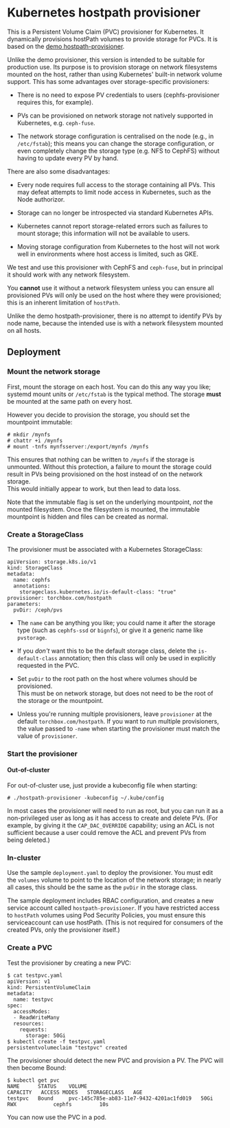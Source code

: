 Kubernetes hostpath provisioner
===============================

This is a Persistent Volume Claim (PVC) provisioner for Kubernetes.  It 
dynamically provisions hostPath volumes to provide storage for PVCs.  It is 
based on the
[demo hostpath-provisioner](https://github.com/kubernetes-incubator/external-storage/tree/master/docs/demo/hostpath-provisioner).

Unlike the demo provisioner, this version is intended to be suitable for 
production use.  Its purpose is to provision storage on network filesystems 
mounted on the host, rather than using Kubernetes' built-in network volume 
support.   This has some advantages over storage-specific provisioners:

* There is no need to expose PV credentials to users (cephfs-provisioner 
  requires this, for example).

* PVs can be provisioned on network storage not natively supported in 
  Kubernetes, e.g. `ceph-fuse`.

* The network storage configuration is centralised on the node (e.g., in 
  `/etc/fstab`); this means you can change the storage configuration, or even 
  completely change the storage type (e.g. NFS to CephFS) without having to 
  update every PV by hand.

There are also some disadvantages:

* Every node requires full access to the storage containing all PVs.  This may 
  defeat attempts to limit node access in Kubernetes, such as the Node 
  authorizor.

* Storage can no longer be introspected via standard Kubernetes APIs.

* Kubernetes cannot report storage-related errors such as failures to mount 
  storage; this information will not be available to users.

* Moving storage configuration from Kubernetes to the host will not work well 
  in environments where host access is limited, such as GKE.

We test and use this provisioner with CephFS and `ceph-fuse`, but in principal 
it should work with any network filesystem.  

You **cannot** use it without a network filesystem unless you can ensure all 
provisioned PVs will only be used on the host where they were provisioned; this 
is an inherent limitation of `hostPath`.

Unlike the demo hostpath-provisioner, there is no attempt to identify PVs by 
node name, because the intended use is with a network filesystem mounted on all 
hosts.

Deployment
----------

### Mount the network storage

First, mount the storage on each host.  You can do this any way you like; 
systemd mount units or `/etc/fstab` is the typical method.  The storage 
**must** be mounted at the same path on every host.

However you decide to provision the storage, you should set the mountpoint 
immutable:

```
# mkdir /mynfs
# chattr +i /mynfs
# mount -tnfs mynfsserver:/export/mynfs /mynfs
```

This ensures that nothing can be written to `/mynfs` if the storage is 
unmounted.  Without this protection, a failure to mount the storage could 
result in PVs being provisioned on the host instead of on the network storage.  
This would initially appear to work, but then lead to data loss.

Note that the immutable flag is set on the underlying mountpoint, *not* the
mounted filesystem.  Once the filesystem is mounted, the immutable mountpoint
is hidden and files can be created as normal.

### Create a StorageClass

The provisioner must be associated with a Kubernetes StorageClass:

```
apiVersion: storage.k8s.io/v1
kind: StorageClass
metadata:
  name: cephfs
  annotations:
    storageclass.kubernetes.io/is-default-class: "true"
provisioner: torchbox.com/hostpath
parameters:
  pvDir: /ceph/pvs
```

* The `name` can be anything you like; you could name it after the storage type 
  (such as `cephfs-ssd` or `bignfs`), or give it a generic name like 
  `pvstorage`.

* If you *don't* want this to be the default storage class, delete the 
  `is-default-class` annotation; then this class will only be used in 
  explicitly requested in the PVC.

* Set `pvDir` to the root path on the host where volumes should be provisioned.  
  This must be on network storage, but does not need to be the root of the 
  storage or the mountpoint.

* Unless you're running multiple provisioners, leave `provisioner` at the 
  default `torchbox.com/hostpath`.  If you want to run multiple provisioners, 
  the value passed to `-name` when starting the provisioner must match the 
  value of `provisioner`.

### Start the provisioner

#### Out-of-cluster

For out-of-cluster use, just provide a kubeconfig file when starting:

```
# ./hostpath-provisioner -kubeconfig ~/.kube/config
```

In most cases the provisioner will need to run as root, but you can run it as a 
non-privileged user as long as it has access to create and delete PVs.  (For 
example, by giving it the `CAP_DAC_OVERRIDE` capability; using an ACL is not 
sufficient because a user could remove the ACL and prevent PVs from being 
deleted.)

### In-cluster

Use the sample `deployment.yaml` to deploy the provisioner.  You must edit the
`volumes` volume to point to the location of the network storage; in nearly all
cases, this should be the same as the `pvDir` in the storage class.

The sample deployment includes RBAC configuration, and creates a new service
account called `hostpath-provisioner`.  If you have restricted access to
`hostPath` volumes using Pod Security Policies, you must ensure this
serviceaccount can use hostPath.  (This is not required for consumers of the
created PVs, only the provisioner itself.)

### Create a PVC

Test the provisioner by creating a new PVC:

```
$ cat testpvc.yaml
apiVersion: v1
kind: PersistentVolumeClaim
metadata:
  name: testpvc
spec:
  accessModes:
  - ReadWriteMany
  resources:
    requests:
      storage: 50Gi
$ kubectl create -f testpvc.yaml 
persistentvolumeclaim "testpvc" created
```

The provisioner should detect the new PVC and provision a PV.  The PVC will then become Bound:

```
$ kubectl get pvc               
NAME      STATUS    VOLUME                                     CAPACITY   ACCESS MODES   STORAGECLASS   AGE
testpvc   Bound     pvc-145c785e-ab83-11e7-9432-4201ac1fd019   50Gi       RWX            cephfs         10s
```

You can now use the PVC in a pod.
